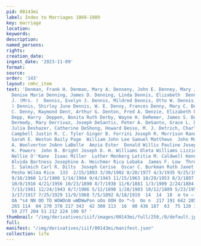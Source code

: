 ```yaml
---
pid: 00143mi
label: Index to Marriages 1869-1989
key: marriage
location: 
keywords: 
description: 
named_persons: 
rights: 
creation_date: 
ingest_date: '2023-11-09'
format: 
source: 
order: '143'
layout: cmhc_item
text: 'Denman, Frank H. Denman, Mary A. Denneny, John E. Denney, Mary Jane Denning,
  Denise Marie Denning, James D. Denning, Linda Dennis, Elizabeth  Dennis, Elizabeth
  J. (Mrs. )  Dennis, Evelyn J. Dennis, Mildred Dennis, Otto W. Dennis, Sarah E. (Mrs.
  ) Dennis, Shirley June Dennis, W. E. Denny, Frances Denny, Mary C. Denny, Nellie
  C. Denny, Raymond Dent, Arthur G. Denton, Fred A. Denzie, Elizabeth Denzler, Helene
  Depp, Harry  Deppen, Bonita Ruth Derby, Wayne H. DeRemer, James S. Derij, Joseph
  Dermody, Mary Derrivaz, Joseph DeSantis, Peter A. DeSanto, Grace L. Desaymonet,
  Julia Deshazer, Catherine DeShong, Howard Desso, M. J. Detrich, Charles  Ruth H.
  Campbell Justin R. C. Tyler Ginger B. Ferrini Joseph R. Morrison Randall Mark DeTurk
  Sarah E. Weston Baily Page  William John Lee Samuel Matthews  John Mautner Jr. John
  A. Woolverton JoAnn LaBelle  Amzia Ester  Donald Willis Pauline Josephine Seme John
  H. Powers  John B. Bright Joseph D. H. Williams Oleta Williams Lizzie J. Stevens
  Nellie O''Kane  Isaac Miller  Luther Monberg Letitia M. Caldwell Kenneth Lamar Reiner
  Alvida Bartness Josephine A. Heichmer Rica Lobaka  James F. Low  Thressa Revaz  Helen
  I. Salmich Carl R. Dilts  Joseph Cerise  Oscar C. Burkman Ruth Janet Thurk Josephine
  Pesho Wilma Rice  133  2/15/1893 3/30/1902 8/20/1977 4/3/1935 9/25/1976 3/21/1871
  9/16/1960 1/1/1900 1/14/1904 9/4/1943 11/15/1963 10/29/1953 8/3/1897 4/16/1962 6/1/1937
  10/8/1916 4/21/1956 10/23/1890 8/7/1938 11/6/1881 1/3/1909 2/24/1884 5/26/1917 7/3/1918
  7/13/1981 12/24/1943 8/7/1906 5/12/1898 1/28/1903 10/12/1889 5/23/1954 7/6/1948
  3/17/1917 7/25/1929 11/9/1968 7/5/1892 8/18/1919  14  14  10  m te — mM OwWWHNO
  OA ™s4 NN OO TO WOWOnN wWDWwPon oOo OOH Oo ™~S  Oo n  217 191 642 285 546  33 106  84
  265 114  84 270 378 217 343  42 308 113  16  80 436 187  63  75 120 127 352  229
  59 277 204 51 212 224 190 97 '
thumbnail: "/img/derivatives/iiif/images/00143mi/full/250,/0/default.jpg"
full: 
manifest: "/img/derivatives/iiif/00143mi/manifest.json"
collection: life
---
```

